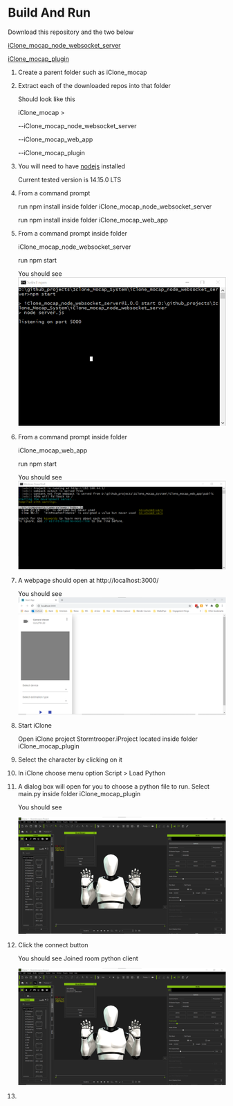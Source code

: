 

# Build And Run

Download this repository and the two below

<a href="https://github.com/delebash/iClone_mocap_plugin" target="_blank">iClone_mocap_node_websocket_server</a>

<a href="https://github.com/delebash/iClone_mocap_plugin" target="_blank">iClone_mocap_plugin</a>

1) Create a parent folder such as iClone_mocap
2) Extract each of the downloaded repos into that folder

    Should look like this
    
    iClone_mocap >
    
    --iClone_mocap_node_websocket_server
    
    --iClone_mocap_web_app
    
    --iClone_mocap_plugin

3) You will need to have <a href="https://nodejs.org/en/" target="_blank">nodejs</a> installed

    Current tested version is 14.15.0 LTS

4) From a command prompt

    run npm install inside folder iClone_mocap_node_websocket_server
    
    run npm install inside folder iClone_mocap_web_app

5) From a command prompt inside folder

    iClone_mocap_node_websocket_server 
    
    run npm start
    
    You should see
    ![](start_websocket_server.png)
    
6) From a command prompt inside folder

    iClone_mocap_web_app
    
    run npm start
    
    You should see
    ![](start_webapp.png)
    
7) A webpage should open at http://localhost:3000/
    
    You should see
    ![](web_app_running.png)
    
8) Start iClone
    
    Open iClone project Stormtrooper.iProject located inside folder iClone_mocap_plugin
    
9) Select the character by clicking on it

10) In iClone choose menu option Script > Load Python

11) A dialog box will open for you to choose a python     file to run.  Select main.py inside folder           iClone_mocap_plugin

    You should see
    
    ![](run_iclone_script.png)
    
12) Click the connect button

    You should see Joined room python client
    
    ![](connected.png)
    
13) 

    



